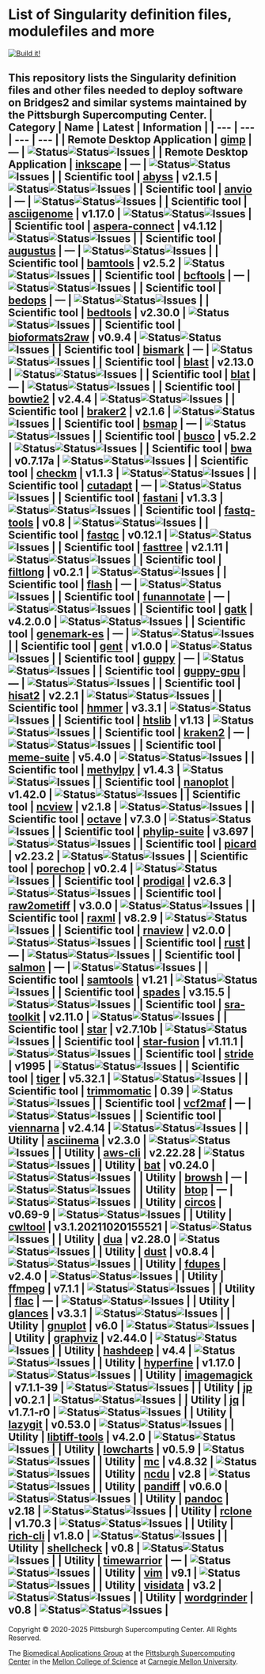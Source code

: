 # List of Singularity definition files, modulefiles and more
[![Build it!](https://github.com/pscedu/singularity/actions/workflows/build.yml/badge.svg)](https://github.com/pscedu/singularity/actions/workflows/build.yml)

This repository lists the Singularity definition files and other files needed to deploy software on Bridges2 and similar systems maintained by the Pittsburgh Supercomputing Center.
| Category | Name | Latest | Information |
| --- | --- | --- | --- |
| Remote Desktop Application | [gimp](https://github.com/pscedu/singularity-gimp) | — | ![Status](https://github.com/pscedu/singularity-gimp/actions/workflows/main.yml/badge.svg)![Status](https://github.com/pscedu/singularity-gimp/actions/workflows/pretty.yml/badge.svg)![Issues](https://img.shields.io/github/issues/pscedu/singularity-gimp) |
| Remote Desktop Application | [inkscape](https://github.com/pscedu/singularity-inkscape) | — | ![Status](https://github.com/pscedu/singularity-inkscape/actions/workflows/main.yml/badge.svg)![Status](https://github.com/pscedu/singularity-inkscape/actions/workflows/pretty.yml/badge.svg)![Issues](https://img.shields.io/github/issues/pscedu/singularity-inkscape) |
| Scientific tool | [abyss](https://github.com/pscedu/singularity-abyss) | v2.1.5 | ![Status](https://github.com/pscedu/singularity-abyss/actions/workflows/main.yml/badge.svg)![Status](https://github.com/pscedu/singularity-abyss/actions/workflows/pretty.yml/badge.svg)![Issues](https://img.shields.io/github/issues/pscedu/singularity-abyss) |
| Scientific tool | [anvio](https://github.com/pscedu/singularity-anvio) | — | ![Status](https://github.com/pscedu/singularity-anvio/actions/workflows/main.yml/badge.svg)![Status](https://github.com/pscedu/singularity-anvio/actions/workflows/pretty.yml/badge.svg)![Issues](https://img.shields.io/github/issues/pscedu/singularity-anvio) |
| Scientific tool | [asciigenome](https://github.com/pscedu/singularity-asciigenome) | v1.17.0 | ![Status](https://github.com/pscedu/singularity-asciigenome/actions/workflows/main.yml/badge.svg)![Status](https://github.com/pscedu/singularity-asciigenome/actions/workflows/pretty.yml/badge.svg)![Issues](https://img.shields.io/github/issues/pscedu/singularity-asciigenome) |
| Scientific tool | [aspera-connect](https://github.com/pscedu/singularity-aspera-connect) | v4.1.12 | ![Status](https://github.com/pscedu/singularity-aspera-connect/actions/workflows/main.yml/badge.svg)![Status](https://github.com/pscedu/singularity-aspera-connect/actions/workflows/pretty.yml/badge.svg)![Issues](https://img.shields.io/github/issues/pscedu/singularity-aspera-connect) |
| Scientific tool | [augustus](https://github.com/pscedu/singularity-augustus) | — | ![Status](https://github.com/pscedu/singularity-augustus/actions/workflows/main.yml/badge.svg)![Status](https://github.com/pscedu/singularity-augustus/actions/workflows/pretty.yml/badge.svg)![Issues](https://img.shields.io/github/issues/pscedu/singularity-augustus) |
| Scientific tool | [bamtools](https://github.com/pscedu/singularity-bamtools) | v2.5.2 | ![Status](https://github.com/pscedu/singularity-bamtools/actions/workflows/main.yml/badge.svg)![Status](https://github.com/pscedu/singularity-bamtools/actions/workflows/pretty.yml/badge.svg)![Issues](https://img.shields.io/github/issues/pscedu/singularity-bamtools) |
| Scientific tool | [bcftools](https://github.com/pscedu/singularity-bcftools) | — | ![Status](https://github.com/pscedu/singularity-bcftools/actions/workflows/main.yml/badge.svg)![Status](https://github.com/pscedu/singularity-bcftools/actions/workflows/pretty.yml/badge.svg)![Issues](https://img.shields.io/github/issues/pscedu/singularity-bcftools) |
| Scientific tool | [bedops](https://github.com/pscedu/singularity-bedops) | — | ![Status](https://github.com/pscedu/singularity-bedops/actions/workflows/main.yml/badge.svg)![Status](https://github.com/pscedu/singularity-bedops/actions/workflows/pretty.yml/badge.svg)![Issues](https://img.shields.io/github/issues/pscedu/singularity-bedops) |
| Scientific tool | [bedtools](https://github.com/pscedu/singularity-bedtools) | v2.30.0 | ![Status](https://github.com/pscedu/singularity-bedtools/actions/workflows/main.yml/badge.svg)![Status](https://github.com/pscedu/singularity-bedtools/actions/workflows/pretty.yml/badge.svg)![Issues](https://img.shields.io/github/issues/pscedu/singularity-bedtools) |
| Scientific tool | [bioformats2raw](https://github.com/pscedu/singularity-bioformats2raw) | v0.9.4 | ![Status](https://github.com/pscedu/singularity-bioformats2raw/actions/workflows/main.yml/badge.svg)![Status](https://github.com/pscedu/singularity-bioformats2raw/actions/workflows/pretty.yml/badge.svg)![Issues](https://img.shields.io/github/issues/pscedu/singularity-bioformats2raw) |
| Scientific tool | [bismark](https://github.com/pscedu/singularity-bismark) | — | ![Status](https://github.com/pscedu/singularity-bismark/actions/workflows/main.yml/badge.svg)![Status](https://github.com/pscedu/singularity-bismark/actions/workflows/pretty.yml/badge.svg)![Issues](https://img.shields.io/github/issues/pscedu/singularity-bismark) |
| Scientific tool | [blast](https://github.com/pscedu/singularity-blast) | v2.13.0 | ![Status](https://github.com/pscedu/singularity-blast/actions/workflows/main.yml/badge.svg)![Status](https://github.com/pscedu/singularity-blast/actions/workflows/pretty.yml/badge.svg)![Issues](https://img.shields.io/github/issues/pscedu/singularity-blast) |
| Scientific tool | [blat](https://github.com/pscedu/singularity-blat) | — | ![Status](https://github.com/pscedu/singularity-blat/actions/workflows/main.yml/badge.svg)![Status](https://github.com/pscedu/singularity-blat/actions/workflows/pretty.yml/badge.svg)![Issues](https://img.shields.io/github/issues/pscedu/singularity-blat) |
| Scientific tool | [bowtie2](https://github.com/pscedu/singularity-bowtie2) | v2.4.4 | ![Status](https://github.com/pscedu/singularity-bowtie2/actions/workflows/main.yml/badge.svg)![Status](https://github.com/pscedu/singularity-bowtie2/actions/workflows/pretty.yml/badge.svg)![Issues](https://img.shields.io/github/issues/pscedu/singularity-bowtie2) |
| Scientific tool | [braker2](https://github.com/pscedu/singularity-braker2) | v2.1.6 | ![Status](https://github.com/pscedu/singularity-braker2/actions/workflows/main.yml/badge.svg)![Status](https://github.com/pscedu/singularity-braker2/actions/workflows/pretty.yml/badge.svg)![Issues](https://img.shields.io/github/issues/pscedu/singularity-braker2) |
| Scientific tool | [bsmap](https://github.com/pscedu/singularity-bsmap) | — | ![Status](https://github.com/pscedu/singularity-bsmap/actions/workflows/main.yml/badge.svg)![Status](https://github.com/pscedu/singularity-bsmap/actions/workflows/pretty.yml/badge.svg)![Issues](https://img.shields.io/github/issues/pscedu/singularity-bsmap) |
| Scientific tool | [busco](https://github.com/pscedu/singularity-busco) | v5.2.2 | ![Status](https://github.com/pscedu/singularity-busco/actions/workflows/main.yml/badge.svg)![Status](https://github.com/pscedu/singularity-busco/actions/workflows/pretty.yml/badge.svg)![Issues](https://img.shields.io/github/issues/pscedu/singularity-busco) |
| Scientific tool | [bwa](https://github.com/pscedu/singularity-bwa) | v0.7.17a | ![Status](https://github.com/pscedu/singularity-bwa/actions/workflows/main.yml/badge.svg)![Status](https://github.com/pscedu/singularity-bwa/actions/workflows/pretty.yml/badge.svg)![Issues](https://img.shields.io/github/issues/pscedu/singularity-bwa) |
| Scientific tool | [checkm](https://github.com/pscedu/singularity-checkm) | v1.1.3 | ![Status](https://github.com/pscedu/singularity-checkm/actions/workflows/main.yml/badge.svg)![Status](https://github.com/pscedu/singularity-checkm/actions/workflows/pretty.yml/badge.svg)![Issues](https://img.shields.io/github/issues/pscedu/singularity-checkm) |
| Scientific tool | [cutadapt](https://github.com/pscedu/singularity-cutadapt) | — | ![Status](https://github.com/pscedu/singularity-cutadapt/actions/workflows/main.yml/badge.svg)![Status](https://github.com/pscedu/singularity-cutadapt/actions/workflows/pretty.yml/badge.svg)![Issues](https://img.shields.io/github/issues/pscedu/singularity-cutadapt) |
| Scientific tool | [fastani](https://github.com/pscedu/singularity-fastani) | v1.3.3 | ![Status](https://github.com/pscedu/singularity-fastani/actions/workflows/main.yml/badge.svg)![Status](https://github.com/pscedu/singularity-fastani/actions/workflows/pretty.yml/badge.svg)![Issues](https://img.shields.io/github/issues/pscedu/singularity-fastani) |
| Scientific tool | [fastq-tools](https://github.com/pscedu/singularity-fastq-tools) | v0.8 | ![Status](https://github.com/pscedu/singularity-fastq-tools/actions/workflows/main.yml/badge.svg)![Status](https://github.com/pscedu/singularity-fastq-tools/actions/workflows/pretty.yml/badge.svg)![Issues](https://img.shields.io/github/issues/pscedu/singularity-fastq-tools) |
| Scientific tool | [fastqc](https://github.com/pscedu/singularity-fastqc) | v0.12.1 | ![Status](https://github.com/pscedu/singularity-fastqc/actions/workflows/main.yml/badge.svg)![Status](https://github.com/pscedu/singularity-fastqc/actions/workflows/pretty.yml/badge.svg)![Issues](https://img.shields.io/github/issues/pscedu/singularity-fastqc) |
| Scientific tool | [fasttree](https://github.com/pscedu/singularity-fasttree) | v2.1.11 | ![Status](https://github.com/pscedu/singularity-fasttree/actions/workflows/main.yml/badge.svg)![Status](https://github.com/pscedu/singularity-fasttree/actions/workflows/pretty.yml/badge.svg)![Issues](https://img.shields.io/github/issues/pscedu/singularity-fasttree) |
| Scientific tool | [filtlong](https://github.com/pscedu/singularity-filtlong) | v0.2.1 | ![Status](https://github.com/pscedu/singularity-filtlong/actions/workflows/main.yml/badge.svg)![Status](https://github.com/pscedu/singularity-filtlong/actions/workflows/pretty.yml/badge.svg)![Issues](https://img.shields.io/github/issues/pscedu/singularity-filtlong) |
| Scientific tool | [flash](https://github.com/pscedu/singularity-flash) | — | ![Status](https://github.com/pscedu/singularity-flash/actions/workflows/main.yml/badge.svg)![Status](https://github.com/pscedu/singularity-flash/actions/workflows/pretty.yml/badge.svg)![Issues](https://img.shields.io/github/issues/pscedu/singularity-flash) |
| Scientific tool | [funannotate](https://github.com/pscedu/singularity-funannotate) | — | ![Status](https://github.com/pscedu/singularity-funannotate/actions/workflows/main.yml/badge.svg)![Status](https://github.com/pscedu/singularity-funannotate/actions/workflows/pretty.yml/badge.svg)![Issues](https://img.shields.io/github/issues/pscedu/singularity-funannotate) |
| Scientific tool | [gatk](https://github.com/pscedu/singularity-gatk) | v4.2.0.0 | ![Status](https://github.com/pscedu/singularity-gatk/actions/workflows/main.yml/badge.svg)![Status](https://github.com/pscedu/singularity-gatk/actions/workflows/pretty.yml/badge.svg)![Issues](https://img.shields.io/github/issues/pscedu/singularity-gatk) |
| Scientific tool | [genemark-es](https://github.com/pscedu/singularity-genemark-es) | — | ![Status](https://github.com/pscedu/singularity-genemark-es/actions/workflows/main.yml/badge.svg)![Status](https://github.com/pscedu/singularity-genemark-es/actions/workflows/pretty.yml/badge.svg)![Issues](https://img.shields.io/github/issues/pscedu/singularity-genemark-es) |
| Scientific tool | [gent](https://github.com/pscedu/singularity-gent) | v1.0.0 | ![Status](https://github.com/pscedu/singularity-gent/actions/workflows/main.yml/badge.svg)![Status](https://github.com/pscedu/singularity-gent/actions/workflows/pretty.yml/badge.svg)![Issues](https://img.shields.io/github/issues/pscedu/singularity-gent) |
| Scientific tool | [guppy](https://github.com/pscedu/singularity-guppy) | — | ![Status](https://github.com/pscedu/singularity-guppy/actions/workflows/main.yml/badge.svg)![Status](https://github.com/pscedu/singularity-guppy/actions/workflows/pretty.yml/badge.svg)![Issues](https://img.shields.io/github/issues/pscedu/singularity-guppy) |
| Scientific tool | [guppy-gpu](https://github.com/pscedu/singularity-guppy-gpu) | — | ![Status](https://github.com/pscedu/singularity-guppy-gpu/actions/workflows/main.yml/badge.svg)![Status](https://github.com/pscedu/singularity-guppy-gpu/actions/workflows/pretty.yml/badge.svg)![Issues](https://img.shields.io/github/issues/pscedu/singularity-guppy-gpu) |
| Scientific tool | [hisat2](https://github.com/pscedu/singularity-hisat2) | v2.2.1 | ![Status](https://github.com/pscedu/singularity-hisat2/actions/workflows/main.yml/badge.svg)![Status](https://github.com/pscedu/singularity-hisat2/actions/workflows/pretty.yml/badge.svg)![Issues](https://img.shields.io/github/issues/pscedu/singularity-hisat2) |
| Scientific tool | [hmmer](https://github.com/pscedu/singularity-hmmer) | v3.3.1 | ![Status](https://github.com/pscedu/singularity-hmmer/actions/workflows/main.yml/badge.svg)![Status](https://github.com/pscedu/singularity-hmmer/actions/workflows/pretty.yml/badge.svg)![Issues](https://img.shields.io/github/issues/pscedu/singularity-hmmer) |
| Scientific tool | [htslib](https://github.com/pscedu/singularity-htslib) | v1.13 | ![Status](https://github.com/pscedu/singularity-htslib/actions/workflows/main.yml/badge.svg)![Status](https://github.com/pscedu/singularity-htslib/actions/workflows/pretty.yml/badge.svg)![Issues](https://img.shields.io/github/issues/pscedu/singularity-htslib) |
| Scientific tool | [kraken2](https://github.com/pscedu/singularity-kraken2) | — | ![Status](https://github.com/pscedu/singularity-kraken2/actions/workflows/main.yml/badge.svg)![Status](https://github.com/pscedu/singularity-kraken2/actions/workflows/pretty.yml/badge.svg)![Issues](https://img.shields.io/github/issues/pscedu/singularity-kraken2) |
| Scientific tool | [meme-suite](https://github.com/pscedu/singularity-meme-suite) | v5.4.0 | ![Status](https://github.com/pscedu/singularity-meme-suite/actions/workflows/main.yml/badge.svg)![Status](https://github.com/pscedu/singularity-meme-suite/actions/workflows/pretty.yml/badge.svg)![Issues](https://img.shields.io/github/issues/pscedu/singularity-meme-suite) |
| Scientific tool | [methylpy](https://github.com/pscedu/singularity-methylpy) | v1.4.3 | ![Status](https://github.com/pscedu/singularity-methylpy/actions/workflows/main.yml/badge.svg)![Status](https://github.com/pscedu/singularity-methylpy/actions/workflows/pretty.yml/badge.svg)![Issues](https://img.shields.io/github/issues/pscedu/singularity-methylpy) |
| Scientific tool | [nanoplot](https://github.com/pscedu/singularity-nanoplot) | v1.42.0 | ![Status](https://github.com/pscedu/singularity-nanoplot/actions/workflows/main.yml/badge.svg)![Status](https://github.com/pscedu/singularity-nanoplot/actions/workflows/pretty.yml/badge.svg)![Issues](https://img.shields.io/github/issues/pscedu/singularity-nanoplot) |
| Scientific tool | [ncview](https://github.com/pscedu/singularity-ncview) | v2.1.8 | ![Status](https://github.com/pscedu/singularity-ncview/actions/workflows/main.yml/badge.svg)![Status](https://github.com/pscedu/singularity-ncview/actions/workflows/pretty.yml/badge.svg)![Issues](https://img.shields.io/github/issues/pscedu/singularity-ncview) |
| Scientific tool | [octave](https://github.com/pscedu/singularity-octave) | v7.3.0 | ![Status](https://github.com/pscedu/singularity-octave/actions/workflows/main.yml/badge.svg)![Status](https://github.com/pscedu/singularity-octave/actions/workflows/pretty.yml/badge.svg)![Issues](https://img.shields.io/github/issues/pscedu/singularity-octave) |
| Scientific tool | [phylip-suite](https://github.com/pscedu/singularity-phylip-suite) | v3.697 | ![Status](https://github.com/pscedu/singularity-phylip-suite/actions/workflows/main.yml/badge.svg)![Status](https://github.com/pscedu/singularity-phylip-suite/actions/workflows/pretty.yml/badge.svg)![Issues](https://img.shields.io/github/issues/pscedu/singularity-phylip-suite) |
| Scientific tool | [picard](https://github.com/pscedu/singularity-picard) | v2.23.2 | ![Status](https://github.com/pscedu/singularity-picard/actions/workflows/main.yml/badge.svg)![Status](https://github.com/pscedu/singularity-picard/actions/workflows/pretty.yml/badge.svg)![Issues](https://img.shields.io/github/issues/pscedu/singularity-picard) |
| Scientific tool | [porechop](https://github.com/pscedu/singularity-porechop) | v0.2.4 | ![Status](https://github.com/pscedu/singularity-porechop/actions/workflows/main.yml/badge.svg)![Status](https://github.com/pscedu/singularity-porechop/actions/workflows/pretty.yml/badge.svg)![Issues](https://img.shields.io/github/issues/pscedu/singularity-porechop) |
| Scientific tool | [prodigal](https://github.com/pscedu/singularity-prodigal) | v2.6.3 | ![Status](https://github.com/pscedu/singularity-prodigal/actions/workflows/main.yml/badge.svg)![Status](https://github.com/pscedu/singularity-prodigal/actions/workflows/pretty.yml/badge.svg)![Issues](https://img.shields.io/github/issues/pscedu/singularity-prodigal) |
| Scientific tool | [raw2ometiff](https://github.com/pscedu/singularity-raw2ometiff) | v3.0.0 | ![Status](https://github.com/pscedu/singularity-raw2ometiff/actions/workflows/main.yml/badge.svg)![Status](https://github.com/pscedu/singularity-raw2ometiff/actions/workflows/pretty.yml/badge.svg)![Issues](https://img.shields.io/github/issues/pscedu/singularity-raw2ometiff) |
| Scientific tool | [raxml](https://github.com/pscedu/singularity-raxml) | v8.2.9 | ![Status](https://github.com/pscedu/singularity-raxml/actions/workflows/main.yml/badge.svg)![Status](https://github.com/pscedu/singularity-raxml/actions/workflows/pretty.yml/badge.svg)![Issues](https://img.shields.io/github/issues/pscedu/singularity-raxml) |
| Scientific tool | [rnaview](https://github.com/pscedu/singularity-rnaview) | v2.0.0 | ![Status](https://github.com/pscedu/singularity-rnaview/actions/workflows/main.yml/badge.svg)![Status](https://github.com/pscedu/singularity-rnaview/actions/workflows/pretty.yml/badge.svg)![Issues](https://img.shields.io/github/issues/pscedu/singularity-rnaview) |
| Scientific tool | [rust](https://github.com/pscedu/singularity-rust) | — | ![Status](https://github.com/pscedu/singularity-rust/actions/workflows/main.yml/badge.svg)![Status](https://github.com/pscedu/singularity-rust/actions/workflows/pretty.yml/badge.svg)![Issues](https://img.shields.io/github/issues/pscedu/singularity-rust) |
| Scientific tool | [salmon](https://github.com/pscedu/singularity-salmon) | — | ![Status](https://github.com/pscedu/singularity-salmon/actions/workflows/main.yml/badge.svg)![Status](https://github.com/pscedu/singularity-salmon/actions/workflows/pretty.yml/badge.svg)![Issues](https://img.shields.io/github/issues/pscedu/singularity-salmon) |
| Scientific tool | [samtools](https://github.com/pscedu/singularity-samtools) | v1.21 | ![Status](https://github.com/pscedu/singularity-samtools/actions/workflows/main.yml/badge.svg)![Status](https://github.com/pscedu/singularity-samtools/actions/workflows/pretty.yml/badge.svg)![Issues](https://img.shields.io/github/issues/pscedu/singularity-samtools) |
| Scientific tool | [spades](https://github.com/pscedu/singularity-spades) | v3.15.5 | ![Status](https://github.com/pscedu/singularity-spades/actions/workflows/main.yml/badge.svg)![Status](https://github.com/pscedu/singularity-spades/actions/workflows/pretty.yml/badge.svg)![Issues](https://img.shields.io/github/issues/pscedu/singularity-spades) |
| Scientific tool | [sra-toolkit](https://github.com/pscedu/singularity-sra-toolkit) | v2.11.0 | ![Status](https://github.com/pscedu/singularity-sra-toolkit/actions/workflows/main.yml/badge.svg)![Status](https://github.com/pscedu/singularity-sra-toolkit/actions/workflows/pretty.yml/badge.svg)![Issues](https://img.shields.io/github/issues/pscedu/singularity-sra-toolkit) |
| Scientific tool | [star](https://github.com/pscedu/singularity-star) | v2.7.10b | ![Status](https://github.com/pscedu/singularity-star/actions/workflows/main.yml/badge.svg)![Status](https://github.com/pscedu/singularity-star/actions/workflows/pretty.yml/badge.svg)![Issues](https://img.shields.io/github/issues/pscedu/singularity-star) |
| Scientific tool | [star-fusion](https://github.com/pscedu/singularity-star-fusion) | v1.11.1 | ![Status](https://github.com/pscedu/singularity-star-fusion/actions/workflows/main.yml/badge.svg)![Status](https://github.com/pscedu/singularity-star-fusion/actions/workflows/pretty.yml/badge.svg)![Issues](https://img.shields.io/github/issues/pscedu/singularity-star-fusion) |
| Scientific tool | [stride](https://github.com/pscedu/singularity-stride) | v1995 | ![Status](https://github.com/pscedu/singularity-stride/actions/workflows/main.yml/badge.svg)![Status](https://github.com/pscedu/singularity-stride/actions/workflows/pretty.yml/badge.svg)![Issues](https://img.shields.io/github/issues/pscedu/singularity-stride) |
| Scientific tool | [tiger](https://github.com/pscedu/singularity-tiger) | v5.32.1 | ![Status](https://github.com/pscedu/singularity-tiger/actions/workflows/main.yml/badge.svg)![Status](https://github.com/pscedu/singularity-tiger/actions/workflows/pretty.yml/badge.svg)![Issues](https://img.shields.io/github/issues/pscedu/singularity-tiger) |
| Scientific tool | [trimmomatic](https://github.com/pscedu/singularity-trimmomatic) | 0.39 | ![Status](https://github.com/pscedu/singularity-trimmomatic/actions/workflows/main.yml/badge.svg)![Status](https://github.com/pscedu/singularity-trimmomatic/actions/workflows/pretty.yml/badge.svg)![Issues](https://img.shields.io/github/issues/pscedu/singularity-trimmomatic) |
| Scientific tool | [vcf2maf](https://github.com/pscedu/singularity-vcf2maf) | — | ![Status](https://github.com/pscedu/singularity-vcf2maf/actions/workflows/main.yml/badge.svg)![Status](https://github.com/pscedu/singularity-vcf2maf/actions/workflows/pretty.yml/badge.svg)![Issues](https://img.shields.io/github/issues/pscedu/singularity-vcf2maf) |
| Scientific tool | [viennarna](https://github.com/pscedu/singularity-viennarna) | v2.4.14 | ![Status](https://github.com/pscedu/singularity-viennarna/actions/workflows/main.yml/badge.svg)![Status](https://github.com/pscedu/singularity-viennarna/actions/workflows/pretty.yml/badge.svg)![Issues](https://img.shields.io/github/issues/pscedu/singularity-viennarna) |
| Utility | [asciinema](https://github.com/pscedu/singularity-asciinema) | v2.3.0 | ![Status](https://github.com/pscedu/singularity-asciinema/actions/workflows/main.yml/badge.svg)![Status](https://github.com/pscedu/singularity-asciinema/actions/workflows/pretty.yml/badge.svg)![Issues](https://img.shields.io/github/issues/pscedu/singularity-asciinema) |
| Utility | [aws-cli](https://github.com/pscedu/singularity-aws-cli) | v2.22.28 | ![Status](https://github.com/pscedu/singularity-aws-cli/actions/workflows/main.yml/badge.svg)![Status](https://github.com/pscedu/singularity-aws-cli/actions/workflows/pretty.yml/badge.svg)![Issues](https://img.shields.io/github/issues/pscedu/singularity-aws-cli) |
| Utility | [bat](https://github.com/pscedu/singularity-bat) | v0.24.0 | ![Status](https://github.com/pscedu/singularity-bat/actions/workflows/main.yml/badge.svg)![Status](https://github.com/pscedu/singularity-bat/actions/workflows/pretty.yml/badge.svg)![Issues](https://img.shields.io/github/issues/pscedu/singularity-bat) |
| Utility | [browsh](https://github.com/pscedu/singularity-browsh) | — | ![Status](https://github.com/pscedu/singularity-browsh/actions/workflows/main.yml/badge.svg)![Status](https://github.com/pscedu/singularity-browsh/actions/workflows/pretty.yml/badge.svg)![Issues](https://img.shields.io/github/issues/pscedu/singularity-browsh) |
| Utility | [btop](https://github.com/pscedu/singularity-btop) | — | ![Status](https://github.com/pscedu/singularity-btop/actions/workflows/main.yml/badge.svg)![Status](https://github.com/pscedu/singularity-btop/actions/workflows/pretty.yml/badge.svg)![Issues](https://img.shields.io/github/issues/pscedu/singularity-btop) |
| Utility | [circos](https://github.com/pscedu/singularity-circos) | v0.69-9 | ![Status](https://github.com/pscedu/singularity-circos/actions/workflows/main.yml/badge.svg)![Status](https://github.com/pscedu/singularity-circos/actions/workflows/pretty.yml/badge.svg)![Issues](https://img.shields.io/github/issues/pscedu/singularity-circos) |
| Utility | [cwltool](https://github.com/pscedu/singularity-cwltool) | v3.1.20211020155521 | ![Status](https://github.com/pscedu/singularity-cwltool/actions/workflows/main.yml/badge.svg)![Status](https://github.com/pscedu/singularity-cwltool/actions/workflows/pretty.yml/badge.svg)![Issues](https://img.shields.io/github/issues/pscedu/singularity-cwltool) |
| Utility | [dua](https://github.com/pscedu/singularity-dua) | v2.28.0 | ![Status](https://github.com/pscedu/singularity-dua/actions/workflows/main.yml/badge.svg)![Status](https://github.com/pscedu/singularity-dua/actions/workflows/pretty.yml/badge.svg)![Issues](https://img.shields.io/github/issues/pscedu/singularity-dua) |
| Utility | [dust](https://github.com/pscedu/singularity-dust) | v0.8.4 | ![Status](https://github.com/pscedu/singularity-dust/actions/workflows/main.yml/badge.svg)![Status](https://github.com/pscedu/singularity-dust/actions/workflows/pretty.yml/badge.svg)![Issues](https://img.shields.io/github/issues/pscedu/singularity-dust) |
| Utility | [fdupes](https://github.com/pscedu/singularity-fdupes) | v2.4.0 | ![Status](https://github.com/pscedu/singularity-fdupes/actions/workflows/main.yml/badge.svg)![Status](https://github.com/pscedu/singularity-fdupes/actions/workflows/pretty.yml/badge.svg)![Issues](https://img.shields.io/github/issues/pscedu/singularity-fdupes) |
| Utility | [ffmpeg](https://github.com/pscedu/singularity-ffmpeg) | v7.1.1 | ![Status](https://github.com/pscedu/singularity-ffmpeg/actions/workflows/main.yml/badge.svg)![Status](https://github.com/pscedu/singularity-ffmpeg/actions/workflows/pretty.yml/badge.svg)![Issues](https://img.shields.io/github/issues/pscedu/singularity-ffmpeg) |
| Utility | [flac](https://github.com/pscedu/singularity-flac) | — | ![Status](https://github.com/pscedu/singularity-flac/actions/workflows/main.yml/badge.svg)![Status](https://github.com/pscedu/singularity-flac/actions/workflows/pretty.yml/badge.svg)![Issues](https://img.shields.io/github/issues/pscedu/singularity-flac) |
| Utility | [glances](https://github.com/pscedu/singularity-glances) | v3.3.1 | ![Status](https://github.com/pscedu/singularity-glances/actions/workflows/main.yml/badge.svg)![Status](https://github.com/pscedu/singularity-glances/actions/workflows/pretty.yml/badge.svg)![Issues](https://img.shields.io/github/issues/pscedu/singularity-glances) |
| Utility | [gnuplot](https://github.com/pscedu/singularity-gnuplot) | v6.0 | ![Status](https://github.com/pscedu/singularity-gnuplot/actions/workflows/main.yml/badge.svg)![Status](https://github.com/pscedu/singularity-gnuplot/actions/workflows/pretty.yml/badge.svg)![Issues](https://img.shields.io/github/issues/pscedu/singularity-gnuplot) |
| Utility | [graphviz](https://github.com/pscedu/singularity-graphviz) | v2.44.0 | ![Status](https://github.com/pscedu/singularity-graphviz/actions/workflows/main.yml/badge.svg)![Status](https://github.com/pscedu/singularity-graphviz/actions/workflows/pretty.yml/badge.svg)![Issues](https://img.shields.io/github/issues/pscedu/singularity-graphviz) |
| Utility | [hashdeep](https://github.com/pscedu/singularity-hashdeep) | v4.4 | ![Status](https://github.com/pscedu/singularity-hashdeep/actions/workflows/main.yml/badge.svg)![Status](https://github.com/pscedu/singularity-hashdeep/actions/workflows/pretty.yml/badge.svg)![Issues](https://img.shields.io/github/issues/pscedu/singularity-hashdeep) |
| Utility | [hyperfine](https://github.com/pscedu/singularity-hyperfine) | v1.17.0 | ![Status](https://github.com/pscedu/singularity-hyperfine/actions/workflows/main.yml/badge.svg)![Status](https://github.com/pscedu/singularity-hyperfine/actions/workflows/pretty.yml/badge.svg)![Issues](https://img.shields.io/github/issues/pscedu/singularity-hyperfine) |
| Utility | [imagemagick](https://github.com/pscedu/singularity-imagemagick) | v7.1.1-39 | ![Status](https://github.com/pscedu/singularity-imagemagick/actions/workflows/main.yml/badge.svg)![Status](https://github.com/pscedu/singularity-imagemagick/actions/workflows/pretty.yml/badge.svg)![Issues](https://img.shields.io/github/issues/pscedu/singularity-imagemagick) |
| Utility | [jp](https://github.com/pscedu/singularity-jp) | v0.2.1 | ![Status](https://github.com/pscedu/singularity-jp/actions/workflows/main.yml/badge.svg)![Status](https://github.com/pscedu/singularity-jp/actions/workflows/pretty.yml/badge.svg)![Issues](https://img.shields.io/github/issues/pscedu/singularity-jp) |
| Utility | [jq](https://github.com/pscedu/singularity-jq) | v1.7.1-r0 | ![Status](https://github.com/pscedu/singularity-jq/actions/workflows/main.yml/badge.svg)![Status](https://github.com/pscedu/singularity-jq/actions/workflows/pretty.yml/badge.svg)![Issues](https://img.shields.io/github/issues/pscedu/singularity-jq) |
| Utility | [lazygit](https://github.com/pscedu/singularity-lazygit) | v0.53.0 | ![Status](https://github.com/pscedu/singularity-lazygit/actions/workflows/main.yml/badge.svg)![Status](https://github.com/pscedu/singularity-lazygit/actions/workflows/pretty.yml/badge.svg)![Issues](https://img.shields.io/github/issues/pscedu/singularity-lazygit) |
| Utility | [libtiff-tools](https://github.com/pscedu/singularity-libtiff-tools) | v4.2.0 | ![Status](https://github.com/pscedu/singularity-libtiff-tools/actions/workflows/main.yml/badge.svg)![Status](https://github.com/pscedu/singularity-libtiff-tools/actions/workflows/pretty.yml/badge.svg)![Issues](https://img.shields.io/github/issues/pscedu/singularity-libtiff-tools) |
| Utility | [lowcharts](https://github.com/pscedu/singularity-lowcharts) | v0.5.9 | ![Status](https://github.com/pscedu/singularity-lowcharts/actions/workflows/main.yml/badge.svg)![Status](https://github.com/pscedu/singularity-lowcharts/actions/workflows/pretty.yml/badge.svg)![Issues](https://img.shields.io/github/issues/pscedu/singularity-lowcharts) |
| Utility | [mc](https://github.com/pscedu/singularity-mc) | v4.8.32 | ![Status](https://github.com/pscedu/singularity-mc/actions/workflows/main.yml/badge.svg)![Status](https://github.com/pscedu/singularity-mc/actions/workflows/pretty.yml/badge.svg)![Issues](https://img.shields.io/github/issues/pscedu/singularity-mc) |
| Utility | [ncdu](https://github.com/pscedu/singularity-ncdu) | v2.8 | ![Status](https://github.com/pscedu/singularity-ncdu/actions/workflows/main.yml/badge.svg)![Status](https://github.com/pscedu/singularity-ncdu/actions/workflows/pretty.yml/badge.svg)![Issues](https://img.shields.io/github/issues/pscedu/singularity-ncdu) |
| Utility | [pandiff](https://github.com/pscedu/singularity-pandiff) | v0.6.0 | ![Status](https://github.com/pscedu/singularity-pandiff/actions/workflows/main.yml/badge.svg)![Status](https://github.com/pscedu/singularity-pandiff/actions/workflows/pretty.yml/badge.svg)![Issues](https://img.shields.io/github/issues/pscedu/singularity-pandiff) |
| Utility | [pandoc](https://github.com/pscedu/singularity-pandoc) | v2.18 | ![Status](https://github.com/pscedu/singularity-pandoc/actions/workflows/main.yml/badge.svg)![Status](https://github.com/pscedu/singularity-pandoc/actions/workflows/pretty.yml/badge.svg)![Issues](https://img.shields.io/github/issues/pscedu/singularity-pandoc) |
| Utility | [rclone](https://github.com/pscedu/singularity-rclone) | v1.70.3 | ![Status](https://github.com/pscedu/singularity-rclone/actions/workflows/main.yml/badge.svg)![Status](https://github.com/pscedu/singularity-rclone/actions/workflows/pretty.yml/badge.svg)![Issues](https://img.shields.io/github/issues/pscedu/singularity-rclone) |
| Utility | [rich-cli](https://github.com/pscedu/singularity-rich-cli) | v1.8.0 | ![Status](https://github.com/pscedu/singularity-rich-cli/actions/workflows/main.yml/badge.svg)![Status](https://github.com/pscedu/singularity-rich-cli/actions/workflows/pretty.yml/badge.svg)![Issues](https://img.shields.io/github/issues/pscedu/singularity-rich-cli) |
| Utility | [shellcheck](https://github.com/pscedu/singularity-shellcheck) | v0.8 | ![Status](https://github.com/pscedu/singularity-shellcheck/actions/workflows/main.yml/badge.svg)![Status](https://github.com/pscedu/singularity-shellcheck/actions/workflows/pretty.yml/badge.svg)![Issues](https://img.shields.io/github/issues/pscedu/singularity-shellcheck) |
| Utility | [timewarrior](https://github.com/pscedu/singularity-timewarrior) | — | ![Status](https://github.com/pscedu/singularity-timewarrior/actions/workflows/main.yml/badge.svg)![Status](https://github.com/pscedu/singularity-timewarrior/actions/workflows/pretty.yml/badge.svg)![Issues](https://img.shields.io/github/issues/pscedu/singularity-timewarrior) |
| Utility | [vim](https://github.com/pscedu/singularity-vim) | v9.1 | ![Status](https://github.com/pscedu/singularity-vim/actions/workflows/main.yml/badge.svg)![Status](https://github.com/pscedu/singularity-vim/actions/workflows/pretty.yml/badge.svg)![Issues](https://img.shields.io/github/issues/pscedu/singularity-vim) |
| Utility | [visidata](https://github.com/pscedu/singularity-visidata) | v3.2 | ![Status](https://github.com/pscedu/singularity-visidata/actions/workflows/main.yml/badge.svg)![Status](https://github.com/pscedu/singularity-visidata/actions/workflows/pretty.yml/badge.svg)![Issues](https://img.shields.io/github/issues/pscedu/singularity-visidata) |
| Utility | [wordgrinder](https://github.com/pscedu/singularity-wordgrinder) | v0.8 | ![Status](https://github.com/pscedu/singularity-wordgrinder/actions/workflows/main.yml/badge.svg)![Status](https://github.com/pscedu/singularity-wordgrinder/actions/workflows/pretty.yml/badge.svg)![Issues](https://img.shields.io/github/issues/pscedu/singularity-wordgrinder) |
---
Copyright © 2020-2025 Pittsburgh Supercomputing Center. All Rights Reserved.

The [Biomedical Applications Group](https://www.psc.edu/biomedical-applications/) at the [Pittsburgh Supercomputing Center](https://www.psc.edu) in the [Mellon College of Science](https://www.cmu.edu/mcs/) at [Carnegie Mellon University](https://www.cmu.edu).
